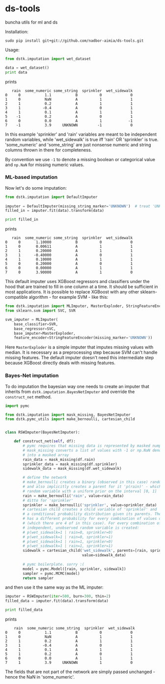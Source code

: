 # ds-tools
buncha utils for ml and ds

Installation:
```
sudo pip install git+git://github.com/nadbor-aimia/ds-tools.git
```

Usage:
```python
from dstk.imputation import wet_dataset

data = wet_dataset()
print data
```
prints 

```
   rain  some_numeric some_string  sprinkler  wet_sidewalk
0     0           1.1           B          0             0
1     0           NaN           A          1             1
2     1           0.2           A          1             1
3     1          -0.4           A          0             1
4     1           0.1           A          1             1
5    -1           0.2           A          0             1
6     0           0.0           A          1            -1
7    -1           3.9     UNKNOWN         -1             0
```

In this example 'sprinkler' and 'rain' variables are meant to be independent random variables, while 'wet_sidewalk' is true iff 'rain' OR 'sprinkler' is true. 'some_numeric' and 'some_string' are just nonsense numeric and string columns thrown in there for completeness.

By convention we use `-1` to denote a missing boolean or categorical value and `np.NaN` for missing numeric values.

### ML-based imputation
Now let's do some imputation:
```python
from dstk.imputation import DefaultImputer
 
imputer = DefaultImputer(missing_string_marker='UNKNOWN')  # treat 'UNKNOWN' as missing value
filled_in = imputer.fit(data).transform(data)

print filled_in
```
prints

```   
   rain  some_numeric some_string  sprinkler  wet_sidewalk
0     0       1.10000           B          0             0
1     0       0.00611           A          1             1
2     1       0.20000           A          1             1
3     1      -0.40000           A          0             1
4     1       0.10000           A          1             1
5     0       0.20000           A          0             1
6     0       0.00000           A          1             1
7     0       3.90000           A          1             0
```

This default imputer uses XGBoost regressors and classifiers under the hood that are trained to fill in one column at a time. It should be sufficient in most applications. It is possible to replace XGBoost with any other sklearn-compatible algorithm - for example SVM - like this:

```python
from dstk.imputation import MLImputer, MasterExploder, StringFeatureEncoder
from sklearn.svm import SVC, SVR

svm_imputer = MLImputer(
    base_classifier=SVR, 
    base_regressor=SVC, 
    base_imputer=MasterExploder, 
    feature_encoder=StringFeatureEncoder(missing_marker='UNKNOWN'))
```

Here `MasterExploder` is a simple imputer that imputes missing values with median. It is necessary
as a preprocessing step because SVM can't handle missing features. The default imputer doesn't need
this intermediate step because XGBoost directly deals with missing features.

### Bayes-Net imputation
To do imputation the bayesian way one needs to create an imputer that inherits from `dstk.imputation.BayesNetImputer` and override the `construct_net` method.

```python
import pymc

from dstk.imputation import mask_missing, BayesNetImputer
from dstk.pymc_utils import make_bernoulli, cartesian_child


class RSWImputer(BayesNetImputer):

    def construct_net(self, df):
        # pymc requires that missing data is represented by masked numpy arrays        
        # mask_missing converts a list of values with -1 or np.NaN denoting missing
        # into a masked array
        rain_data = mask_missing(df.rain)
        sprinkler_data = mask_missing(df.sprinkler)
        sidewalk_data = mask_missing(df.wet_sidewalk)

        # define the network
        # make_bernoulli creates a binary (observed in this case) random variable 'rain'
        # and also implicitly creates a parent for it 'p(rain)' - which is an unobserved
        # random variable with a uniform prior on the interval [0, 1]
        rain = make_bernoulli('rain', value=rain_data)
        # ditto for 'sprinkler'
        sprinkler = make_bernoulli('sprinkler', value=sprinkler_data)
        # cartesian child creates a child variable of 'sprinkler' and 'rain' with 
        # a conditional probability distribution given its parents. The child 'wet_sidewalk'
        # has a different probability for every combination of values of parents 
        # (which there are 4 of in this case). For every combination of parent values an
        # independent, unobserved random variable is created:
        # p(wet_sidewalk=1 | rain=0, sprinkler=0)
        # p(wet_sidewalk=1 | rain=0, sprinkler=1)
        # p(wet_sidewalk=1 | rain=1, sprinkler=0)
        # p(wet_sidewalk=1 | rain=1, sprinkler=1)
        sidewalk = cartesian_child('wet_sidewalk', parents=[rain, sprinkler],
                                   value=sidewalk_data)
    
        # pymc boilerplate. sorry :(
        model = pymc.Model([rain, sprinkler, sidewalk])
        sampler = pymc.MCMC(model)
        return sampler
```

and then use it the same way as the ML imputer:

```python
imputer = RSWImputer(iter=500, burn=300, thin=2)
filled_data = imputer.fit(data).transform(data)

print filled_data
```
prints
```
    rain  some_numeric some_string  sprinkler  wet_sidewalk
0     0           1.1           B          0             0
1     0           NaN           A          1             1
2     1           0.2           A          1             1
3     1          -0.4           A          0             1
4     1           0.1           A          1             1
5     1           0.2           A          0             1
6     0           0.0           A          1             1
7     1           3.9     UNKNOWN          1             0
```
The fields that are not part of the network are simply passed unchanged - hence the NaN in 'some_numeric'. 